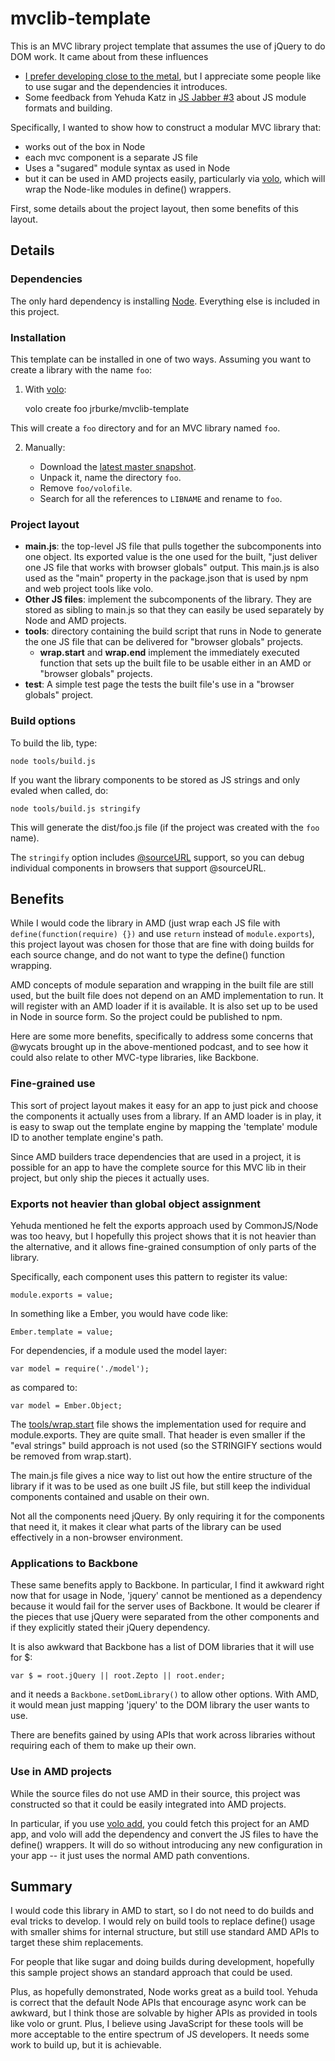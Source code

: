 # mvclib-template

This is an MVC library project template that assumes the use of jQuery to do
DOM work. It came about from these influences

* [I prefer developing close to the metal](http://tagneto.blogspot.com/2012/01/web-dev-with-two-turntables-and.html),
but I appreciate some people like to use sugar and the dependencies it introduces.
* Some feedback from Yehuda Katz in
  [JS Jabber #3](http://javascriptjabber.com/003-jsj-build-tools/)
  about JS module formats and building.

Specifically, I wanted to show how to construct a modular MVC library that:

* works out of the box in Node
* each mvc component is a separate JS file
* Uses a "sugared" module syntax as used in Node
* but it can be used in AMD projects easily, particularly via
[volo](https://github.com/volojs/volo), which will
wrap the Node-like modules in define() wrappers.

First, some details about the project layout, then some benefits of this layout.

## Details

### Dependencies

The only hard dependency is installing [Node](http://nodejs.org/). Everything
else is included in this project.

### Installation

This template can be installed in one of two ways. Assuming you want to create
a library with the name `foo`:

1) With [volo](https://github.com/volojs/volo):

    volo create foo jrburke/mvclib-template

This will create a `foo` directory and for an MVC library named `foo`.

2) Manually:

    * Download the [latest master snapshot](https://github.com/jrburke/mvclib-template/zipball/master).
    * Unpack it, name the directory `foo`.
    * Remove `foo/volofile`.
    * Search for all the references to `LIBNAME` and rename to `foo`.

### Project layout

* **main.js**: the top-level JS file that pulls together the subcomponents into
one object. Its exported value is the one used for the built, "just deliver one
JS file that works with browser globals" output. This main.js is also used
as the "main" property in the package.json that is used by npm and web project
tools like volo.
* **Other JS files**: implement the subcomponents of the library. They are
stored as sibling to main.js so that they can easily be used separately by Node
and AMD projects.
* **tools**: directory containing the build script that runs in Node to generate
the one JS file that can be delivered for "browser globals" projects.
    * **wrap.start** and **wrap.end** implement the immediately executed
    function that sets up the built file to be usable either in an AMD or
    "browser globals" projects.
* **test**: A simple test page the tests the built file's use in a "browser
  globals" project.

### Build options

To build the lib, type:

    node tools/build.js

If you want the library components to be stored as JS strings and only evaled
when called, do:

    node tools/build.js stringify

This will generate the dist/foo.js file (if the project was created
with the `foo` name).

The `stringify` option includes
[@sourceURL](http://blog.getfirebug.com/2009/08/11/give-your-eval-a-name-with-sourceurl/)
support, so you can debug individual components in browsers that support @sourceURL.

## Benefits

While I would code the library in AMD (just wrap each JS file with
`define(function(require) {})` and use `return` instead of `module.exports`),
this project layout was chosen for those that are fine with doing builds for
each source change, and do not want to type the define() function wrapping.

AMD concepts of module separation and wrapping in the built file are still used,
but the built file does not depend on an AMD implementation to run. It will
register with an AMD loader if it is available. It is also set up to be
used in Node in source form. So the project could be published to npm.

Here are some more benefits, specifically to address some concerns that
@wycats brought up in the above-mentioned podcast, and to see how it could also
relate to other MVC-type libraries, like Backbone.

### Fine-grained use

This sort of project layout makes it easy for an app to just pick and choose
the components it actually uses from a library. If an AMD loader
is in play, it is easy to swap out the template engine by mapping the 'template'
module ID to another template engine's path.

Since AMD builders trace dependencies that are used in a project, it is possible
for an app to have the complete source for this MVC lib in their project, but
only ship the pieces it actually uses.

### Exports not heavier than global object assignment

Yehuda mentioned he felt the exports approach used by CommonJS/Node was too
heavy, but I hopefully this project shows that it is not heavier than the
alternative, and it allows fine-grained consumption of only parts of the library.

Specifically, each component uses this pattern to register its value:

    module.exports = value;

In something like a Ember, you would have code like:

    Ember.template = value;

For dependencies, if a module used the model layer:

    var model = require('./model');

as compared to:

    var model = Ember.Object;

The [tools/wrap.start](https://github.com/jrburke/mvclib-template/blob/master/tools/wrap.start)
file shows the implementation used for require and module.exports. They are
quite small. That header is even smaller if the "eval strings" build approach
is not used (so the STRINGIFY sections would be removed from wrap.start).

The main.js file gives a nice way to list out how the entire structure of
the library if it was to be used as one built JS file, but still keep the
individual components contained and usable on their own.

Not all the components need jQuery. By only requiring it for
the components that need it, it makes it clear what parts of the library can
be used effectively in a non-browser environment.

### Applications to Backbone

These same benefits apply to Backbone. In particular, I find it awkward right
now that for usage in Node, 'jquery' cannot be mentioned as a dependency because
it would fail for the server uses of Backbone. It would be clearer if the pieces
that use jQuery were separated from the other components and if they explicitly
stated their jQuery dependency.

It is also awkward that Backbone has a list of DOM libraries that it will use
for $:

    var $ = root.jQuery || root.Zepto || root.ender;

and it needs a `Backbone.setDomLibrary()` to allow other options. With AMD,
it would mean just mapping 'jquery' to the DOM library the user wants to use.

There are benefits gained by using APIs that work across libraries without
requiring each of them to make up their own.

### Use in AMD projects

While the source files do not use AMD in their source, this project was
constructed so that it could be easily integrated into AMD projects.

In particular, if you use
[volo add](https://github.com/volojs/volo/blob/latest/vololib/add/doc.md),
you could fetch this project for an AMD app, and volo will add the dependency
and convert the JS files to have the define() wrappers. It will do so without
introducing any new configuration in your app -- it just uses the normal AMD
path conventions.

## Summary

I would code this library in AMD to start, so I do not need to do
builds and eval tricks to develop. I would rely on build tools
to replace define() usage with smaller shims for internal structure, but still
use standard AMD APIs to target these shim replacements.

For people that like sugar and doing builds during development, hopefully this
sample project shows an standard approach that could be used.

Plus, as hopefully demonstrated, Node works great as a build tool. Yehuda is
correct that the default Node APIs that encourage async work can be awkward,
but I think those are solvable by higher APIs as provided in tools like volo
or grunt. Plus, I believe using JavaScript for these tools will be more
acceptable to the entire spectrum of JS developers. It needs some work to build
up, but it is achievable.

